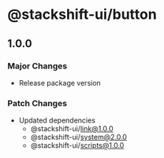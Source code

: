 # @stackshift-ui/button

## 1.0.0

### Major Changes

- Release package version

### Patch Changes

- Updated dependencies
  - @stackshift-ui/link@1.0.0
  - @stackshift-ui/system@2.0.0
  - @stackshift-ui/scripts@1.0.0

